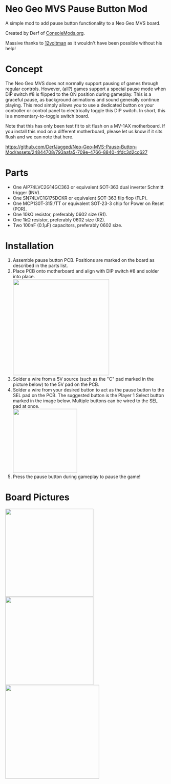 # Neo Geo MVS Pause Button Mod
A simple mod to add pause button functionality to a Neo Geo MVS board.

Created by Derf of [ConsoleMods.org](https://www.consolemods.org/wiki/Main_Page).

Massive thanks to [12voltman](https://github.com/12voltman?tab=repositories) as it wouldn't have been possible without his help!

# Concept

The Neo Geo MVS does not normally support pausing of games through regular controls. However, (all?) games support a special pause mode when DIP switch #8 is flipped to the ON position during gameplay. This is a graceful pause, as background animations and sound generally continue playing. This mod simply allows you to use a dedicated button on your controller or control panel to electrically toggle this DIP switch. In short, this is a momentary-to-toggle switch board.

Note that this has only been test fit to sit flush on a MV-1AX motherboard. If you install this mod on a different motherboard, please let us know if it sits flush and we can note that here.

https://github.com/DerfJagged/Neo-Geo-MVS-Pause-Button-Mod/assets/24844708/793aafa5-709e-4766-8840-4fdc3d2cc627

# Parts

* One AIP74LVC2G14GC363 or equivalent SOT-363 dual inverter Schmitt trigger (INV).
* One SN74LVC1G175DCKR or equivalent SOT-363 flip flop (FLP).
* One MCP130T-315I/TT or equivalent SOT-23-3 chip for Power on Reset (POR).
* One 10kΩ resistor, preferably 0602 size (R1).
* One 1kΩ resistor, preferably 0602 size (R2).
* Two 100nF (0.1µF) capacitors, preferably 0602 size.

# Installation

1. Assemble pause button PCB. Positions are marked on the board as described in the parts list.
2. Place PCB onto motherboard and align with DIP switch #8 and solder into place. <br> <img src="https://www.consolemods.org/wiki/images/c/cc/MVS_Pause_Button_Install_1.jpg" width="auto" height="300px">
3. Solder a wire from a 5V source (such as the "C" pad marked in the picture below) to the 5V pad on the PCB.
4. Solder a wire from your desired button to act as the pause button to the SEL pad on the PCB. The suggested button is the Player 1 Select button marked in the image below. Multiple buttons can be wired to the SEL pad at once. <br> <img src="https://www.consolemods.org/wiki/images/8/80/MVS_Pause_Button_Install_2.jpg" width="auto" height="200px">
5. Press the pause button during gameplay to pause the game!

# Board Pictures

<img src="https://www.consolemods.org/wiki/images/f/f9/MVS_Pause_Button.jpg" width="auto" height="275"> <img src="https://www.consolemods.org/wiki/images/b/bc/MVS_Pause_Button_2.jpg" width="auto" height="275">
<img src="https://www.consolemods.org/wiki/images/0/03/MVS_Pause_Button_Schematic.jpg" width="auto" height="293">
